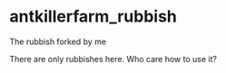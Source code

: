 # antkillerfarm_rubbish

The rubbish forked by me

There are only rubbishes here. Who care how to use it?